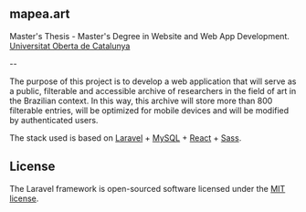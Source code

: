 ## mapea.art

Master's Thesis - Master's Degree in Website and Web App Development.
[Universitat Oberta de Catalunya](https://www.uoc.edu)

--

The purpose of this project is to develop a web application that will serve as a public, filterable and accessible archive of researchers in the field of art in the Brazilian context. In this way, this archive will store more than 800 filterable entries, will be optimized for mobile devices and will be modified by authenticated users.

The stack used is based on [Laravel](https://laravel.com) + [MySQL](https://www.mysql.com/) + [React](https://reactjs.org/) + [Sass](https://sass-lang.com/).


## License

The Laravel framework is open-sourced software licensed under the [MIT license](https://opensource.org/licenses/MIT).
